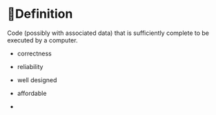 # 📝Definition
Code (possibly with associated data) that is sufficiently complete to be executed by a computer.


- correctness

- reliability

- well designed

- affordable

-
